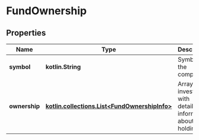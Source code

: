 
# FundOwnership

## Properties
Name | Type | Description | Notes
------------ | ------------- | ------------- | -------------
**symbol** | **kotlin.String** | Symbol of the company. |  [optional]
**ownership** | [**kotlin.collections.List&lt;FundOwnershipInfo&gt;**](FundOwnershipInfo.md) | Array of investors with detailed information about their holdings. |  [optional]



